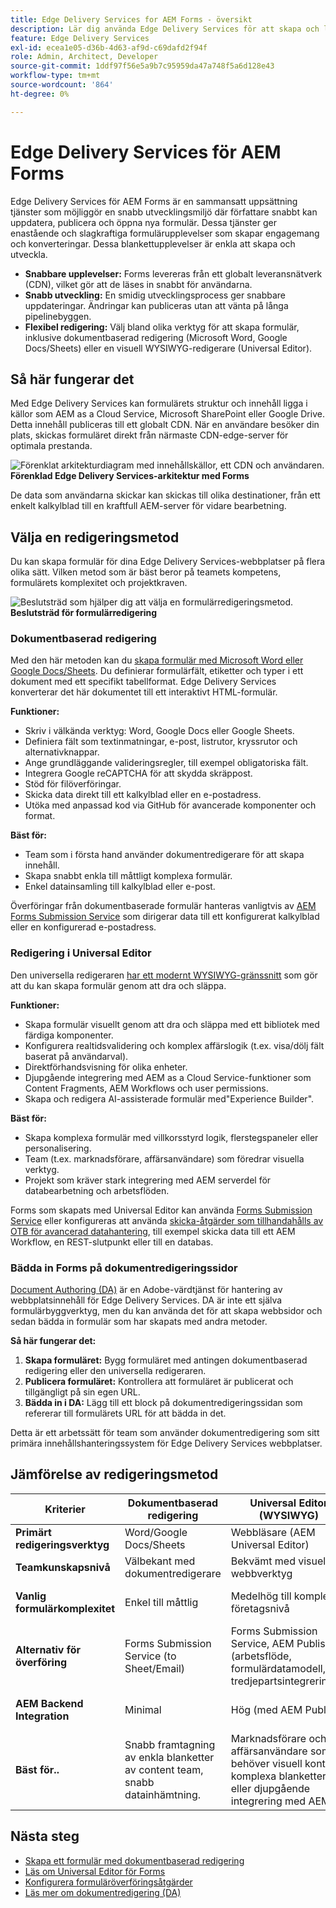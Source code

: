 ```yaml
---
title: Edge Delivery Services for AEM Forms - översikt
description: Lär dig använda Edge Delivery Services för att skapa och leverera högpresterande blanketter med AEM Forms, vilket möjliggör snabb utveckling och smidig datainsamling.
feature: Edge Delivery Services
exl-id: ecea1e05-d36b-4d63-af9d-c69dafd2f94f
role: Admin, Architect, Developer
source-git-commit: 1ddf97f56e5a9b7c95959da47a748f5a6d128e43
workflow-type: tm+mt
source-wordcount: '864'
ht-degree: 0%

---
```



# Edge Delivery Services för AEM Forms


Edge Delivery Services för AEM Forms är en sammansatt uppsättning tjänster som möjliggör en snabb utvecklingsmiljö där författare snabbt kan uppdatera, publicera och öppna nya formulär. Dessa tjänster ger enastående och slagkraftiga formulärupplevelser som skapar engagemang och konverteringar. Dessa blankettupplevelser är enkla att skapa och utveckla.

* **Snabbare upplevelser:** Forms levereras från ett globalt leveransnätverk (CDN), vilket gör att de läses in snabbt för användarna.
* **Snabb utveckling:** En smidig utvecklingsprocess ger snabbare uppdateringar. Ändringar kan publiceras utan att vänta på långa pipelinebyggen.
* **Flexibel redigering:** Välj bland olika verktyg för att skapa formulär, inklusive dokumentbaserad redigering (Microsoft Word, Google Docs/Sheets) eller en visuell WYSIWYG-redigerare (Universal Editor).

## Så här fungerar det

Med Edge Delivery Services kan formulärets struktur och innehåll ligga i källor som AEM as a Cloud Service, Microsoft SharePoint eller Google Drive. Detta innehåll publiceras till ett globalt CDN. När en användare besöker din plats, skickas formuläret direkt från närmaste CDN-edge-server för optimala prestanda.

![Förenklat arkitekturdiagram med innehållskällor, ett CDN och användaren.](/help/forms/assets/eds-simplified-architecture.png)
**Förenklad Edge Delivery Services-arkitektur med Forms**

De data som användarna skickar kan skickas till olika destinationer, från ett enkelt kalkylblad till en kraftfull AEM-server för vidare bearbetning.

## Välja en redigeringsmetod

Du kan skapa formulär för dina Edge Delivery Services-webbplatser på flera olika sätt. Vilken metod som är bäst beror på teamets kompetens, formulärets komplexitet och projektkraven.

![Beslutsträd som hjälper dig att välja en formulärredigeringsmetod.](/help/forms/assets/eds-authoring-selection.png)
**Beslutsträd för formulärredigering**

### Dokumentbaserad redigering

Med den här metoden kan du [skapa formulär med Microsoft Word eller Google Docs/Sheets](/help/edge/docs/forms/create-forms.md). Du definierar formulärfält, etiketter och typer i ett dokument med ett specifikt tabellformat. Edge Delivery Services konverterar det här dokumentet till ett interaktivt HTML-formulär.

**Funktioner:**

* Skriv i välkända verktyg: Word, Google Docs eller Google Sheets.
* Definiera fält som textinmatningar, e-post, listrutor, kryssrutor och alternativknappar.
* Ange grundläggande valideringsregler, till exempel obligatoriska fält.
* Integrera Google reCAPTCHA för att skydda skräppost.
* Stöd för filöverföringar.
* Skicka data direkt till ett kalkylblad eller en e-postadress.
* Utöka med anpassad kod via GitHub för avancerade komponenter och format.

**Bäst för:**

* Team som i första hand använder dokumentredigerare för att skapa innehåll.
* Skapa snabbt enkla till måttligt komplexa formulär.
* Enkel datainsamling till kalkylblad eller e-post.

Överföringar från dokumentbaserade formulär hanteras vanligtvis av [AEM Forms Submission Service](/help/forms/forms-submission-service.md) som dirigerar data till ett konfigurerat kalkylblad eller en konfigurerad e-postadress.

### Redigering i Universal Editor

Den universella redigeraren [har ett modernt WYSIWYG-gränssnitt](/help/edge/docs/forms/universal-editor/overview-universal-editor-for-edge-delivery-services-for-forms.md) som gör att du kan skapa formulär genom att dra och släppa.

**Funktioner:**

* Skapa formulär visuellt genom att dra och släppa med ett bibliotek med färdiga komponenter.
* Konfigurera realtidsvalidering och komplex affärslogik (t.ex. visa/dölj fält baserat på användarval).
* Direktförhandsvisning för olika enheter.
* Djupgående integrering med AEM as a Cloud Service-funktioner som Content Fragments, AEM Workflows och user permissions.
* Skapa och redigera AI-assisterade formulär med&quot;Experience Builder&quot;.

**Bäst för:**

* Skapa komplexa formulär med villkorsstyrd logik, flerstegspaneler eller personalisering.
* Team (t.ex. marknadsförare, affärsanvändare) som föredrar visuella verktyg.
* Projekt som kräver stark integrering med AEM serverdel för databearbetning och arbetsflöden.

Forms som skapats med Universal Editor kan använda [Forms Submission Service](/help/forms/forms-submission-service.md) eller konfigureras att använda [skicka-åtgärder som tillhandahålls av OTB för avancerad datahantering](/help/edge/docs/forms/configure-submission-action-for-eds-forms.md), till exempel skicka data till ett AEM Workflow, en REST-slutpunkt eller till en databas.

### Bädda in Forms på dokumentredigeringssidor

[Document Authoring (DA)](https://www.aem.live/developer/da-tutorial) är en Adobe-värdtjänst för hantering av webbplatsinnehåll för Edge Delivery Services. DA är inte ett själva formulärbyggverktyg, men du kan använda det för att skapa webbsidor och sedan bädda in formulär som har skapats med andra metoder.

**Så här fungerar det:**

1. **Skapa formuläret:** Bygg formuläret med antingen dokumentbaserad redigering eller den universella redigeraren.
2. **Publicera formuläret:** Kontrollera att formuläret är publicerat och tillgängligt på sin egen URL.
3. **Bädda in i DA:** Lägg till ett block på dokumentredigeringssidan som refererar till formulärets URL för att bädda in det.

Detta är ett arbetssätt för team som använder dokumentredigering som sitt primära innehållshanteringssystem för Edge Delivery Services webbplatser.

## Jämförelse av redigeringsmetod

| Kriterier | Dokumentbaserad redigering | Universal Editor (WYSIWYG) | Forms in Document Authoring (DA) |
|----------------------------------|---------------------------------------|-----------------------------------------|-------------------------------------------|
| **Primärt redigeringsverktyg** | Word/Google Docs/Sheets | Webbläsare (AEM Universal Editor) | Ej tillämpligt (Forms är *inbäddat*) |
| **Teamkunskapsnivå** | Välbekant med dokumentredigerare | Bekvämt med visuella webbverktyg | Använder DA för sidinnehåll |
| **Vanlig formulärkomplexitet** | Enkel till måttlig | Medelhög till komplex, företagsnivå | Beroende på det inbäddade formuläret |
| **Alternativ för överföring** | Forms Submission Service (to Sheet/Email) | Forms Submission Service, AEM Publish (arbetsflöde, formulärdatamodell, tredjepartsintegreringar) | Följer inbäddade formulärinställningar |
| **AEM Backend Integration** | Minimal | Hög (med AEM Publish) | Indirekt, via inbäddad Universal Editor-blankett |
| **Bäst för..** | Snabb framtagning av enkla blanketter av content team, snabb datainhämtning. | Marknadsförare och affärsanvändare som behöver visuell kontroll, komplexa blanketter eller djupgående integrering med AEM. | Webbplatser där primärt innehåll hanteras i DA. |

<!-- 
## Detailed Feature Comparison

| **Capability**                        | **Universal Editor (WYSIWYG)** | **Document-based Authoring** | **Document Authoring (DA)** |
|-----------------------------------------|-------------------------------|-----------------------------|-----------------------------|
| **Unified Composition with Sites**    | ✅                            |                              | ✅ (with embedded forms)     |
| **Embedding Form Support**            | ✅                            | ✅                          | ✅ (embed from Universal Editor or Docs)   |
| **Rules (Dynamic Behavior)**          | Advanced rules editor with custom functions | Limited: Show/hide, compute value, custom functions | Depends on embedded form     |
| **Attachment Support**                | ✅                            | ℹ️ (Early Access)           | Depends on embedded form     |
| **CAPTCHA Support**                   | reCAPTCHA Enterprise          | reCAPTCHA Enterprise       | Depends on embedded form     |
| **Submission Features**               | REST, Email, FDM, Workflow, SharePoint, OneDrive, Azure Blob, Power Automate, Workfront Fusion (EA) | Only Spreadsheet            | Follows embedded form's setup |
| **Data Schema**                       | FDM, Custom                   | Custom                      | Based on embedded form       |
| **Pre-fill**                          | 💡 (via Wizard)               | ✅                          | Depends on embedded form     |
| **Fragments**                         | ✅                            | ✅                          | Depends on embedded form     |
| **Visual Rule Editor**                | ✅                            |                              |                              |
| **Localization**                      | 💡 (via Sites)                | ℹ️ (Excel/Sheets manual)    | Depends on embedded form     |
| **Template Support**                  | Only Initial Content          |                              |                              |
| **Theme**                             | ℹ️ (at project level)         | ℹ️ (at project level)        | ℹ️ (based on hosting site)    |
| **Custom Component**                  | ✅                            | ✅                          | ✅ (if embedded component supports it) |
| **Experimentation**                   | ✅                            | ✅                          | Depends on embed context     |
| **Submit Action**                     | ✅                            | Only Spreadsheet            | Based on embedded form       |
-->



## Nästa steg

* [Skapa ett formulär med dokumentbaserad redigering](/help/edge/docs/forms/tutorial.md)
* [Läs om Universal Editor för Forms](/help/edge/docs/forms/universal-editor/overview-universal-editor-for-edge-delivery-services-for-forms.md)
* [Konfigurera formuläröverföringsåtgärder](/help/edge/docs/forms/configure-submission-action-for-eds-forms.md)
* [Läs mer om dokumentredigering (DA)](https://www.aem.live/developer/da-tutorial)
